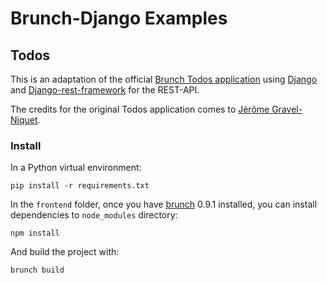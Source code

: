 # Brunch-Django Examples

## Todos

This is an adaptation of the official
[Brunch Todos application](https://github.com/brunch/todos) using
[Django](http://djangoproject.com) and
[Django-rest-framework](http://django-rest-framework.org/) for the
REST-API.

The credits for the original Todos application comes to
[Jérôme Gravel-Niquet](http://jgn.me/).

### Install

In a Python virtual environment:

    pip install -r requirements.txt
    
In the `frontend` folder, once you have
[brunch](https://github.com/brunch) 0.9.1 installed, you can install
dependencies to `node_modules` directory:

    npm install
    
And build the project with:

    brunch build
